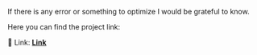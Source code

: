If there is any error or something to optimize I would be grateful to know.

Here you can find the project link:

🫙 Link: <strong><a href="https://portfoliioo.github.io/h/Home/Projects/Websites/Bottle/Bottle.html">Link</a></strong>
